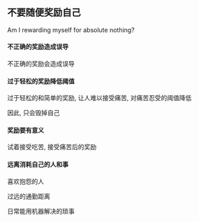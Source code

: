 ## 不要随便奖励自己

Am I rewarding myself for absolute nothing?

#### 不正确的奖励造成误导

不正确的奖励会造成误导

#### 过于轻松的奖励降低阈值

过于轻松的和简单的奖励, 让人难以接受痛苦, 对痛苦忍受的阈值降低

因此, 只会毁掉自己

#### 奖励要有意义

试着接受吃苦, 接受痛苦后的奖励

#### 远离消耗自己的人和事

喜欢抱怨的人

过远的通勤距离

日常能用机器解决的琐事